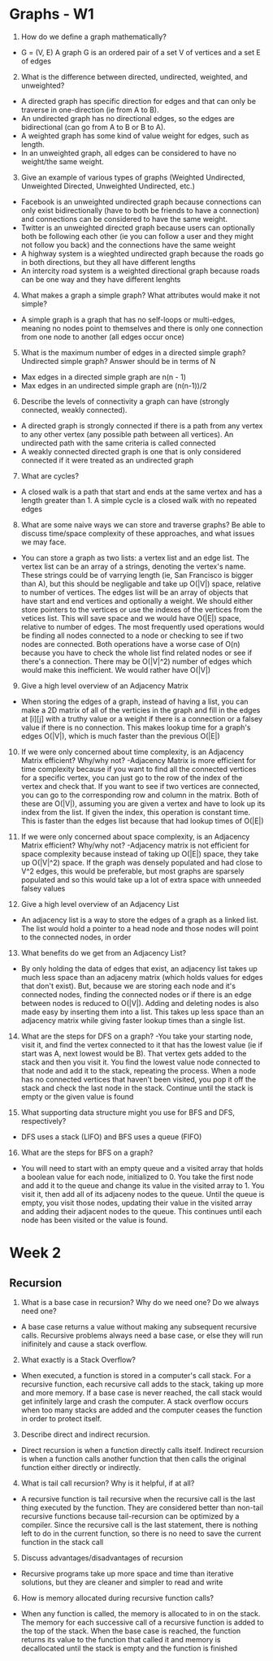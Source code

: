 # Graphs - W1

1.  How do we define a graph mathematically?
- G = (V, E) A graph G is an ordered pair of a set V of vertices and a set E of edges

2. What is the difference between directed, undirected, weighted, and unweighted?
- A directed graph has specific direction for edges and that can only be traverse in one-direction (ie from A to B). 
- An undirected graph has no directional edges, so the edges are bidirectional (can go from A to B or B to A). 
- A weighted graph has some kind of value weight for edges, such as length. 
- In an unweighted graph, all edges can be considered to have no weight/the same weight.

3. Give an example of various types of graphs (Weighted Undirected, Unweighted Directed, Unweighted Undirected, etc.)
- Facebook is an unweighted undirected graph because connections can only exist bidirectionally (have to both be friends to have a connection) and connections can be considered to have the same weight.
- Twitter is an unweighted directed graph because users can optionally both be following each other (ie you can follow a user and they might not follow you back) and the connections have the same weight
- A highway system is a wieghted undirected graph because the roads go in both directions, but they all have different lengths 
- An intercity road system is a weighted directional graph because roads can be one way and they have different lenghts

4. What makes a graph a simple graph? What attributes would make it not simple?
- A simple graph is a graph that has no self-loops or multi-edges, meaning no nodes point to themselves and there is only one connection from one node to another (all edges occur once)

5. What is the maximum number of edges in a directed simple graph? Undirected simple graph? Answer should be in terms of N
- Max edges in a directed simple graph are n(n - 1)
- Max edges in an undirected simple graph are (n(n-1))/2

6. Describe the levels of connectivity a graph can have (strongly connected, weakly connected).
- A directed graph is strongly connected if there is a path from any vertex to any other vertex (any possible path between all vertices). An undirected path with the same criteria is called connected
- A weakly connected directed graph is one that is only considered connected if it were treated as an undirected graph

7. What are cycles?
- A closed walk is a path that start and ends at the same vertex and has a length greater than 1. A simple cycle is a closed walk with no repeated edges

8. What are some naive ways we can store and traverse graphs? Be able to discuss time/space complexity of these approaches, and what issues we may face.
- You can store a graph as two lists: a vertex list and an edge list. The vertex list can be an array of a strings, denoting the vertex's name. These strings could be of varrying length (ie, San Francisco is bigger than A), but this should be negligable and take up O(|V|) space, relative to number of vertices.
The edges list will be an array of objects that have start and end vertices and optionally a weight. We should either store pointers to the vertices or use the indexes of the vertices from the vetices list. This will save space and we would have O(|E|) space, relative to number of edges.
The most frequently used operations would be finding all nodes connected to a node or checking to see if two nodes are connected. Both operations have a worse case of O(n) because you have to check the whole list find related nodes or see if there's a connection. There may be O(|V|^2) number of edges which would make this inefficient. We would rather have O(|V|)

9. Give a high level overview of an Adjacency Matrix
- When storing the edges of a graph, instead of having a list, you can make a 2D matrix of all of the verticies in the graph and fill in the edges at [i][j] with a truthy value or a weight if there is a connection or a falsey value if there is no connection. This makes lookup time for a graph's edges O(|V|), which is much faster than the previous O(|E|)

10. If we were only concerned about time complexity, is an Adjacency Matrix efficient? Why/why not?
-Adjacency Matrix is more efficient for time complexity because if you want to find all the connected vertices for a specific vertex, you can just go to the row of the index of the vertex and check that. If you want to see if two vertices are connected, you can go to the corresponding row and column in the matrix. Both of these are O(|V|), assuming you are given a vertex and have to look up its index from the list. If given the index, this operation is constant time. This is faster than the edges list because that had lookup times of O(|E|)

11. If we were only concerned about space complexity, is an Adjacency Matrix efficient? Why/why not?
-Adjacency matrix is not efficient for space complexity because instead of taking up O(|E|) space, they take up O(|V|^2) space. If the graph was densely populated and had close to V^2 edges, this would be preferable, but most graphs are sparsely populated and so this would take up a lot of extra space with  unneeded falsey values

12. Give a high level overview of an Adjacency List
- An adjacency list is a way to store the edges of a graph as a linked list. The list would hold a pointer to a head node and those nodes will point to the connected nodes, in order

13. What benefits do we get from an Adjacency List?
- By only holding the data of edges that exist, an adjacency list takes up much less space than an adjaceny matrix (which holds values for edges that don't exist). But, because we are storing each node and it's connected nodes, finding the connected nodes or if there is an edge between nodes is reduced to O(|V|). Adding and deleting nodes is also made easy by inserting them into a list. This takes up less space than an adjacency matrix while giving faster lookup times than a single list.

14. What are the steps for DFS on a graph?
-You take your starting node, visit it, and find the vertex connected to it that has the lowest value (ie if start was A, next lowest would be B). That vertex gets added to the stack and then you visit it. You find the lowest value node connected to that node and add it to the stack, repeating the process. When a node has no connected vertices that haven't been visited, you pop it off the stack and check the last node in the stack. Continue until the stack is empty or the given value is found

15. What supporting data structure might you use for BFS and DFS, respectively?
- DFS uses a stack (LIFO) and BFS uses a queue (FIFO)

16.  What are the steps for BFS on a graph?
- You will need to start with an empty queue and a visited array that holds a boolean value for each node, initialized to 0. You take the first node and add it to the queue and change its value in the visited array to 1. You visit it, then add all of its adjaceny nodes to the queue. Until the queue is empty, you visit those nodes, updating their value in the visited array and adding their adjacent nodes to the queue. This continues until each node has been visited or the value is found.


# Week 2

## Recursion

1. What is a base case in recursion? Why do we need one? Do we always need one?
- A base case returns a value without making any subsequent recursive calls. Recursive problems always need a base case, or else they will run inifinitely and cause a stack overflow. 

2. What exactly is a Stack Overflow?
- When executed, a function is stored in a computer's call stack. For a recursive function, each recursive call adds to the stack, taking up more and more memory. If a base case is never reached, the call stack would get infinitely large and crash the computer. A stack overflow occurs when too many stacks are added and the computer ceases the function in order to protect itself.

3. Describe direct and indirect recursion.
- Direct recursion is when a function directly calls itself. Indirect recursion is when a function calls another function that then calls the original function either directly or indirectly.

4. What is tail call recursion? Why is it helpful, if at all?
- A recursive function is tail recursive when the recursive call is the last thing executed by the function. They are considered better than non-tail recursive functions because tail-recursion can be optimized by a compiler. Since the recursive call is the last statement, there is nothing left to do in the current function, so there is no need to save the current function in the stack call

5. Discuss advantages/disadvantages of recursion
- Recursive programs take up more space and time than iterative solutions, but they are cleaner and simpler to read and write

6. How is memory allocated during recursive function calls?
- When any function is called, the memory is allocated to in on the stack. The memory for each successive call of a recursive function is added to the top of the stack. When the base case is reached, the function returns its value to the function that called it and memory is decallocated until the stack is empty and the function is finished